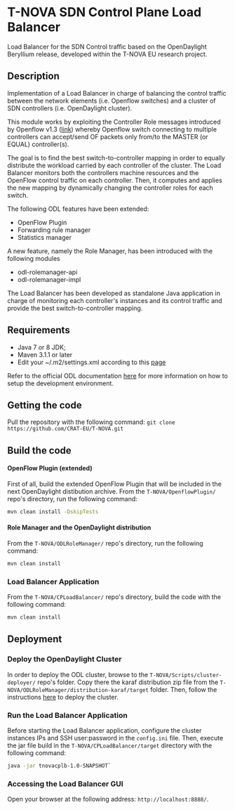 # T-NOVA SDN Control Plane Load Balancer

Load Balancer for the SDN Control traffic based on the OpenDaylight Beryllium release, developed within the T-NOVA EU research project.

## Description

Implementation of a Load Balancer in charge of balancing the control traffic between the network elements (i.e. Openflow switches) and a cluster of SDN controllers (i.e. OpenDaylight cluster).

This module works by exploiting the Controller Role messages introduced by Openflow v1.3 ([link](https://www.opennetworking.org/images/stories/downloads/sdn-resources/onf-specifications/openflow/openflow-spec-v1.3.0.pdf)) whereby Openflow switch connecting to multiple controllers can accept/send OF packets only from/to the MASTER (or EQUAL) controller(s).

The goal is to find the best switch-to-controller mapping in order to equally distribute the workload carried by each controller of the cluster. The Load Balancer monitors both the controllers machine resources and the OpenFlow control traffic on each controller. Then, it computes and applies the new mapping by dynamically changing the controller roles for each switch.

The following ODL features have been extended:
  * OpenFlow Plugin
  * Forwarding rule manager
  * Statistics manager

A new feature, namely the Role Manager, has been introduced with the following modules
  * odl-rolemanager-api 
  * odl-rolemanager-impl

The Load Balancer has been developed as standalone Java application in charge of monitoring each controller's instances and its control traffic and provide the best switch-to-controller mapping.

## Requirements
  * Java 7 or 8 JDK;
  * Maven 3.1.1 or later
  * Edit your ~/.m2/settings.xml according to this [page](https://wiki.opendaylight.org/view/GettingStarted:Development_Environment_Setup)

Refer to the official ODL documentation [here](https://wiki.opendaylight.org/view/GettingStarted:Development_Environment_Setup) for more information on how to setup the development environment.

## Getting the code
Pull the repository with the following command: `git clone https://github.com/CRAT-EU/T-NOVA.git`

## Build the code
#### OpenFlow Plugin (extended)
First of all, build the extended OpenFlow Plugin that will be included in the next OpenDaylight distibution archive.
From the `T-NOVA/OpenflowPlugin/` repo's directory, run the following command: 

```sh
mvn clean install -DskipTests
```

#### Role Manager and the OpenDaylight distribution
From the `T-NOVA/ODLRoleManager/` repo's directory, run the following command: 

```sh
mvn clean install
```

### Load Balancer Application
From the `T-NOVA/CPLoadBalancer/` repo's directory, build the code with the following command: 

```sh
mvn clean install
```

## Deployment

### Deploy the OpenDaylight Cluster
In order to deploy the ODL cluster, browse to the `T-NOVA/Scripts/cluster-deployer/` repo's folder. Copy there the karaf distribution zip file from the `T-NOVA/ODLRoleManager/distribution-karaf/target` folder. Then, follow the instructions [here](https://github.com/CRAT-EU/T-NOVA/tree/master/Scripts/cluster-deployer) to deploy the cluster.

### Run the Load Balancer Application
Before starting the Load Balancer application, configure the cluster instances IPs and SSH user:password in the `config.ini` file. 
Then, execute the jar file build in the `T-NOVA/CPLoadBalancer/target` directory with the following command: 

```sh
java -jar tnovacplb-1.0-SNAPSHOT`
```

### Accessing the Load Balancer GUI
Open your browser at the following address: `http://localhost:8888/`.
